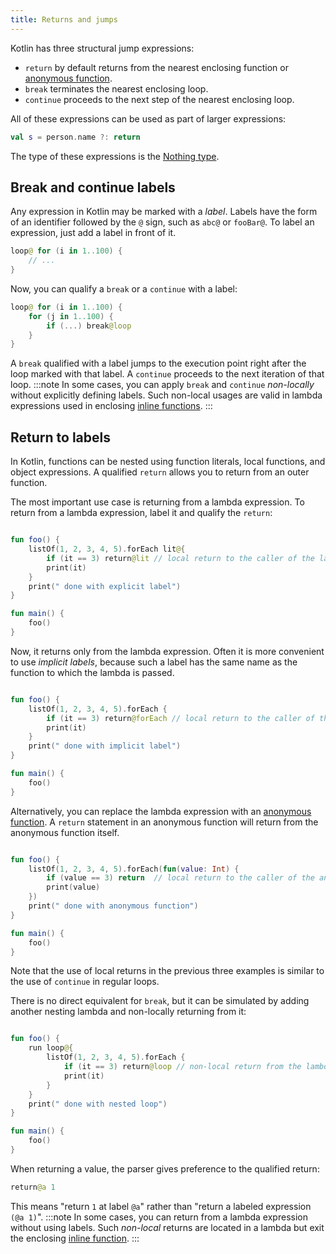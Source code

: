 ```yaml
---
title: Returns and jumps
---
```



Kotlin has three structural jump expressions:

* `return` by default returns from the nearest enclosing function or [anonymous function](./lambdas.md#anonymous-functions).
* `break` terminates the nearest enclosing loop.
* `continue` proceeds to the next step of the nearest enclosing loop.

All of these expressions can be used as part of larger expressions:

```kotlin
val s = person.name ?: return
```

The type of these expressions is the [Nothing type](./exceptions.md#the-nothing-type).

## Break and continue labels

Any expression in Kotlin may be marked with a _label_.
Labels have the form of an identifier followed by the `@` sign, such as `abc@` or `fooBar@`.
To label an expression, just add a label in front of it.

```kotlin
loop@ for (i in 1..100) {
    // ...
}
```

Now, you can qualify a `break` or a `continue` with a label:

```kotlin
loop@ for (i in 1..100) {
    for (j in 1..100) {
        if (...) break@loop
    }
}
```

A `break` qualified with a label jumps to the execution point right after the loop marked with that label.
A `continue` proceeds to the next iteration of that loop.
:::note
In some cases, you can apply `break` and `continue` *non-locally* without explicitly defining labels.
Such non-local usages are valid in lambda expressions used in enclosing [inline functions](./inline-functions.md#break-and-continue).
:::

## Return to labels

In Kotlin, functions can be nested using function literals, local functions, and object expressions.
A qualified `return` allows you to return from an outer function.

The most important use case is returning from a lambda expression. To return from a lambda expression,
label it and qualify the `return`:

```kotlin

fun foo() {
    listOf(1, 2, 3, 4, 5).forEach lit@{
        if (it == 3) return@lit // local return to the caller of the lambda - the forEach loop
        print(it)
    }
    print(" done with explicit label")
}

fun main() {
    foo()
}
```


Now, it returns only from the lambda expression. Often it is more convenient to use _implicit labels_, because such a label
has the same name as the function to which the lambda is passed.

```kotlin

fun foo() {
    listOf(1, 2, 3, 4, 5).forEach {
        if (it == 3) return@forEach // local return to the caller of the lambda - the forEach loop
        print(it)
    }
    print(" done with implicit label")
}

fun main() {
    foo()
}
```


Alternatively, you can replace the lambda expression with an [anonymous function](./lambdas.md#anonymous-functions).
A `return` statement in an anonymous function will return from the anonymous function itself.

```kotlin

fun foo() {
    listOf(1, 2, 3, 4, 5).forEach(fun(value: Int) {
        if (value == 3) return  // local return to the caller of the anonymous function - the forEach loop
        print(value)
    })
    print(" done with anonymous function")
}

fun main() {
    foo()
}
```


Note that the use of local returns in the previous three examples is similar to the use of `continue` in regular loops.

There is no direct equivalent for `break`, but it can be simulated by adding another nesting lambda and non-locally returning from it:

```kotlin

fun foo() {
    run loop@{
        listOf(1, 2, 3, 4, 5).forEach {
            if (it == 3) return@loop // non-local return from the lambda passed to run
            print(it)
        }
    }
    print(" done with nested loop")
}

fun main() {
    foo()
}
```


When returning a value, the parser gives preference to the qualified return:

```kotlin
return@a 1
```

This means "return `1` at label `@a`" rather than "return a labeled expression `(@a 1)`".
:::note
In some cases, you can return from a lambda expression without using labels. Such *non-local* returns are located in a
lambda but exit the enclosing [inline function](./inline-functions.md#returns).
:::
